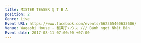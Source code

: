 ```yaml
---
title: MISTER TEASER @ T B A
position: 2
Genre: Live
Event URL: https://www.facebook.com/events/662365460633606/
Venue: Wagashi House - 和菓子ハウス /// Bánh ngọt Nhật Bản
Event date: 2017-08-11 07:00:00 +07:00
---
```


